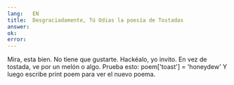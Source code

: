 ```yaml
---
lang:   EN
title:  Desgraciadamente, Tú Odias la poesía de Tostadas
answer: 
ok:     
error:  
---
```


Mira, esta bien. No tiene que gustarte. Hack&eacute;alo, yo invito.
    En vez de tostada, ve por un mel&oacute;n o algo. Prueba esto: 
    poem['toast'] = 'honeydew'
    Y luego escribe 
    print poem para ver el nuevo poema.
